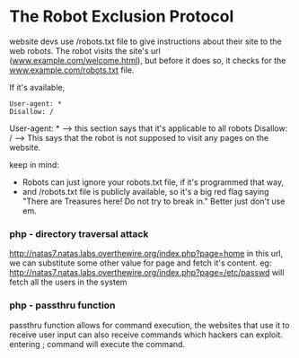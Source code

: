 # The Robot Exclusion Protocol
website devs use /robots.txt file to give instructions about their site to the web robots. The robot visits the site's url (www.example.com/welcome.html), but before it does so, it checks for the www.example.com/robots.txt file.

If it's available, 
```text
User-agent: *
Disallow: /
```

User-agent: *  --> this section says that it's applicable to all robots
Disallow: /       --> This says that the robot is not supposed to visit any pages on the website.

keep in mind:
- Robots can just ignore your robots.txt file, if it's programmed that way,
- and /robots.txt file is publicly available, so it's a big red flag saying "There are Treasures here! Do not try to break in."
	Better just don't use em.

### php - directory traversal attack
http://natas7.natas.labs.overthewire.org/index.php?page=home
in this url, we can substitute some other value for page and fetch it's content.
eg: 
http://natas7.natas.labs.overthewire.org/index.php?page=/etc/passwd
will fetch all the users in the system
### php - passthru function
passthru function allows for command execution, the websites that use it to receive user input can also receive commands which hackers can exploit. 
entering ; command will execute the command.